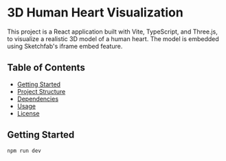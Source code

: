 # 3D Human Heart Visualization

This project is a React application built with Vite, TypeScript, and Three.js, to visualize a realistic 3D model of a human heart. The model is embedded using Sketchfab's iframe embed feature.

## Table of Contents

- [Getting Started](#getting-started)
- [Project Structure](#project-structure)
- [Dependencies](#dependencies)
- [Usage](#usage)
- [License](#license)

## Getting Started
```
npm run dev
``` 

